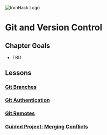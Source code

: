 ![IronHack Logo](https://s3-eu-west-1.amazonaws.com/ih-materials/uploads/upload_d5c5793015fec3be28a63c4fa3dd4d55.png)

# Git and Version Control

## Chapter Goals

* TBD

## Lessons

### [Git Branches](branches.md)

### [Git Authentication](authentication.md)

### [Git Remotes](remotes.md)

### [Guided Project: Merging Conflicts](../../../labs/module-1/git-merge-conflict.md)